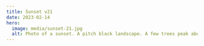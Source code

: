 ```yaml
---
title: Sunset v21
date: 2023-02-14
hero:
  image: media/sunset-21.jpg
  alt: Photo of a sunset. A pitch black landscape. A few trees peak above the horizon in the far distance. The sky is a smooth cloud-less gradient from grayish blue to shiny orange at the horizon.
---
```

